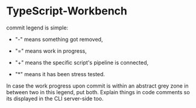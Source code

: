 # TypeScript-Workbench

commit legend is simple:

- "-" means something got removed,

- "=" means work in progress,

- "+" means the specific script's pipeline is connected,

- "*" means it has been stress tested.

In case the work progress upon commit is within an abstract grey zone in between two in this legend, put both.
Explain things in code comments so its displayed in the CLI server-side too.
